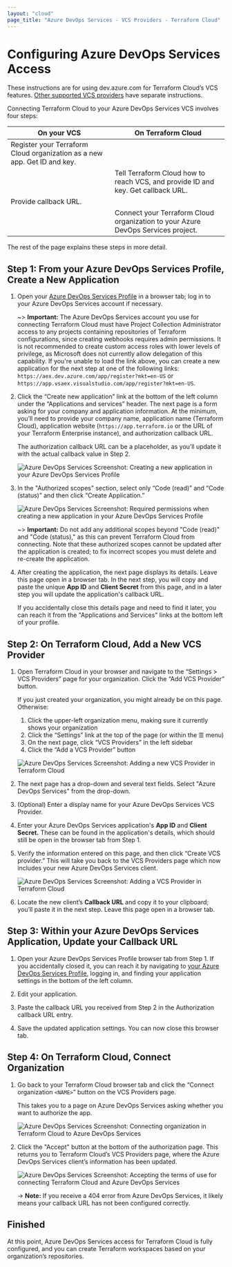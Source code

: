```yaml
---
layout: "cloud"
page_title: "Azure DevOps Services - VCS Providers - Terraform Cloud"
---
```


# Configuring Azure DevOps Services Access

These instructions are for using dev.azure.com for Terraform Cloud’s VCS features. [Other supported VCS providers](./index.html) have separate instructions.

Connecting Terraform Cloud to your Azure DevOps Services VCS involves four steps:

On your VCS | On Terraform Cloud
--|--
Register your Terraform Cloud organization as a new app. Get ID and key. | &nbsp;
&nbsp; | Tell Terraform Cloud how to reach VCS, and provide ID and key. Get callback URL.
Provide callback URL. | &nbsp;
&nbsp; | Connect your Terraform Cloud organization to your Azure DevOps Services project.

The rest of the page explains these steps in more detail.

## Step 1: From your Azure DevOps Services Profile, Create a New Application

1. Open your [Azure DevOps Services Profile](https://aex.dev.azure.com) in a browser tab; log in to your Azure DevOps Services account if necessary.

    ~> **Important:** The Azure DevOps Services account you use for connecting Terraform Cloud must have Project Collection Administrator access to any projects containing repositories of Terraform configurations, since creating webhooks requires admin permissions. It is not recommended to create custom access roles with lower levels of privilege, as Microsoft does not currently allow delegation of this capability. If you're unable to load the link above, you can create a new application for the next step at one of the following links: `https://aex.dev.azure.com/app/register?mkt=en-US` or `https://app.vsaex.visualstudio.com/app/register?mkt=en-US`.

2. Click the “Create new application” link at the bottom of the left column under the “Applications and services” header. The next page is a form asking for your company and application information. At the minimum, you’ll need to provide your company name, application name (Terraform Cloud), application website (`https://app.terraform.io` or the URL of your Terraform Enterprise instance), and authorization callback URL.
    
    The authorization callback URL can be a placeholder, as you’ll update it with the actual callback value in Step 2.

    ![Azure DevOps Services Screenshot: Creating a new application in your Azure DevOps Services Profile](./images/azure-devops-services-create-application.png)

3. In the "Authorized scopes" section, select only “Code (read)” and “Code (status)” and then click “Create Application.”

    ![Azure DevOps Services Screenshot: Required permissions when creating a new application in your Azure DevOps Services Profile](./images/azure-devops-services-application-permissions.png)

    ~> **Important:** Do not add any additional scopes beyond "Code (read)" and "Code (status)," as this can prevent Terraform Cloud from connecting. Note that these authorized scopes cannot be updated after the application is created; to fix incorrect scopes you must delete and re-create the application.

4. After creating the application, the next page displays its details. Leave this page open in a browser tab. In the next step, you will copy and paste the unique **App ID** and **Client Secret** from this page, and in a later step you will update the application's callback URL.

    If you accidentally close this details page and need to find it later, you can reach it from the "Applications and Services" links at the bottom left of your profile.

## Step 2: On Terraform Cloud, Add a New VCS Provider

1. Open Terraform Cloud in your browser and navigate to the “Settings > VCS Providers” page for your organization. Click the “Add VCS Provider” button.

    If you just created your organization, you might already be on this page. Otherwise:

    1. Click the upper-left organization menu, making sure it currently shows your organization
    1. Click the “Settings” link at the top of the page (or within the &#9776; menu)
    1. On the next page, click “VCS Providers” in the left sidebar
    1. Click the “Add a VCS Provider” button

    ![Azure DevOps Services Screenshot: Adding a new VCS Provider in Terraform Cloud](./images/azure-devops-services-add-vcs-provider.png)

2. The next page has a drop-down and several text fields. Select "Azure DevOps Services" from the drop-down.

3. (Optional) Enter a display name for your Azure DevOps Services VCS Provider.

4. Enter your Azure DevOps Services application's **App ID** and **Client Secret.** These can be found in the application's details, which should still be open in the browser tab from Step 1.

5. Verify the information entered on this page, and then click “Create VCS provider.” This will take you back to the VCS Providers page which now includes your new Azure DevOps Services client.

    ![Azure DevOps Services Screenshot: Adding a VCS Provider in Terraform Cloud](./images/azure-devops-services-create-provider.png)

6. Locate the new client’s **Callback URL** and copy it to your clipboard; you’ll paste it in the next step. Leave this page open in a browser tab.

## Step 3: Within your Azure DevOps Services Application, Update your Callback URL

1. Open your Azure DevOps Services Profile browser tab from Step 1. If you accidentally closed it, you can reach it by navigating to [your Azure DevOps Services Profile](https://aex.dev.azure.com), logging in, and finding your application settings in the bottom of the left column.

2. Edit your application. 

3. Paste the callback URL you received from Step 2 in the Authorization callback URL entry. 

4. Save the updated application settings. You can now close this browser tab.

## Step 4: On Terraform Cloud, Connect Organization

1. Go back to your Terraform Cloud browser tab and click the “Connect organization `<NAME>`” button on the VCS Providers page.

    This takes you to a page on Azure DevOps Services asking whether you want to authorize the app. 

    ![Azure DevOps Services Screenshot: Connecting organization in Terraform Cloud to Azure DevOps Services](./images/azure-devops-services-connect-provider.png)

2. Click the "Accept" button at the bottom of the authorization page. This returns you to Terraform Cloud’s VCS Providers page, where the Azure DevOps Services client’s information has been updated.

    ![Azure DevOps Services Screenshot: Accepting the terms of use for connecting Terraform Cloud and Azure DevOps Services](./images/azure-devops-services-accept-terms.png)

    -> **Note:** If you receive a 404 error from Azure DevOps Services, it likely means your callback URL has not been configured correctly.

## Finished

At this point, Azure DevOps Services access for Terraform Cloud is fully configured, and you can create Terraform workspaces based on your organization’s repositories.

